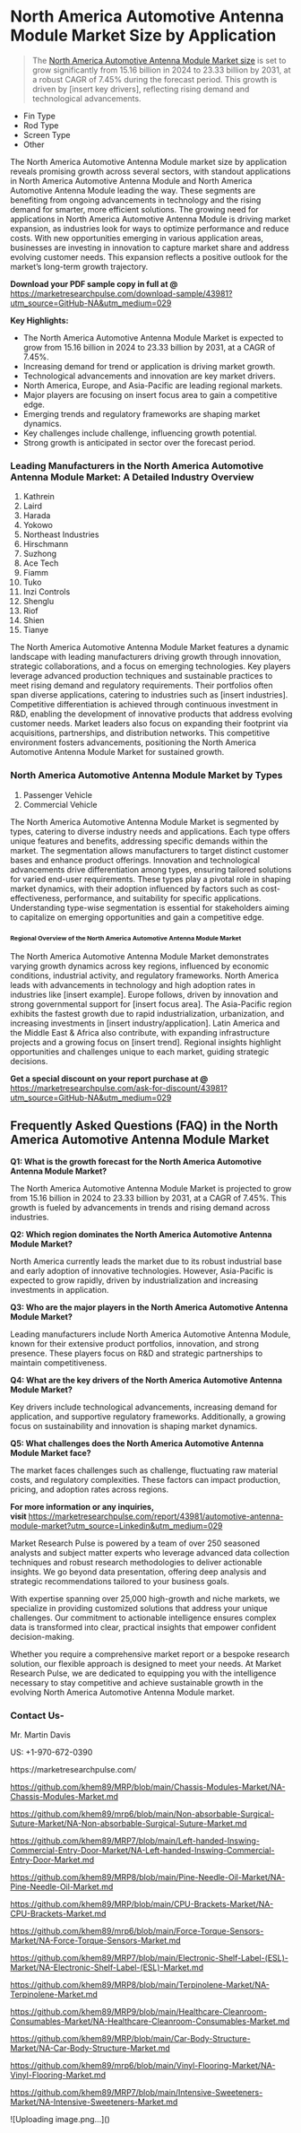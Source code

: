 <h1>North America Automotive Antenna Module Market&nbsp;Size by Application</h1><blockquote><p>The <a href="https://marketresearchpulse.com/download-sample/43981?utm_source=GitHub-NA&amp;utm_medium=029">North America Automotive Antenna Module Market size</a> is set to grow significantly from 15.16 billion in 2024 to 23.33 billion by 2031, at a robust CAGR of 7.45% during the forecast period. This growth is driven by [insert key drivers], reflecting rising demand and technological advancements.</p></blockquote><ul><li>Fin Type<li> Rod Type<li> Screen Type<li> Other</li></ul><p>The North America Automotive Antenna Module market size by application reveals promising growth across several sectors, with standout applications in North America Automotive Antenna Module and North America Automotive Antenna Module leading the way. These segments are benefiting from ongoing advancements in technology and the rising demand for smarter, more efficient solutions. The growing need for applications in North America Automotive Antenna Module is driving market expansion, as industries look for ways to optimize performance and reduce costs. With new opportunities emerging in various application areas, businesses are investing in innovation to capture market share and address evolving customer needs. This expansion reflects a positive outlook for the market’s long-term growth trajectory.</p><p><strong>Download your PDF sample copy in full at @ </strong><a href="https://marketresearchpulse.com/download-sample/43981?utm_source=GitHub-NA&amp;utm_medium=029">https://marketresearchpulse.com/download-sample/43981?utm_source=GitHub-NA&amp;utm_medium=029</a></p><p><strong>Key Highlights: </strong></p><ul><li>The North America Automotive Antenna Module Market is expected to grow from 15.16 billion in 2024 to 23.33 billion by 2031, at a CAGR of 7.45%.</li><li>Increasing demand for trend or application is driving market growth.</li><li>Technological advancements and innovation are key market drivers.</li><li>North America, Europe, and Asia-Pacific are leading regional markets.</li><li>Major players are focusing on insert focus area to gain a competitive edge.</li><li>Emerging trends and regulatory frameworks are shaping market dynamics.</li><li>Key challenges include challenge, influencing growth potential.</li><li>Strong growth is anticipated in sector over the forecast period.</li></ul><h3>Leading Manufacturers in the North America Automotive Antenna Module Market: A Detailed Industry Overview</h3><ol><li>Kathrein</li><li>Laird</li><li>Harada</li><li>Yokowo</li><li>Northeast Industries</li><li>Hirschmann</li><li>Suzhong</li><li>Ace Tech</li><li>Fiamm</li><li>Tuko</li><li>Inzi Controls</li><li>Shenglu</li><li>Riof</li><li>Shien</li><li>Tianye</li></ol><div class="flex max-w-full flex-col flex-grow"><div class="min-h-8 text-message flex w-full flex-col items-end gap-2 whitespace-normal break-words [.text-message+&amp;]:mt-5" dir="auto" data-message-author-role="assistant" data-message-id="fd8432e4-4910-450d-b182-61b7bfb0a01f" data-message-model-slug="gpt-4o"><div class="flex w-full flex-col gap-1 empty:hidden first:pt-[3px]"><div class="markdown prose w-full break-words dark:prose-invert light"><p>The North America Automotive Antenna Module Market features a dynamic landscape with leading manufacturers driving growth through innovation, strategic collaborations, and a focus on emerging technologies. Key players leverage advanced production techniques and sustainable practices to meet rising demand and regulatory requirements. Their portfolios often span diverse applications, catering to industries such as [insert industries]. Competitive differentiation is achieved through continuous investment in R&amp;D, enabling the development of innovative products that address evolving customer needs. Market leaders also focus on expanding their footprint via acquisitions, partnerships, and distribution networks. This competitive environment fosters advancements, positioning the North America Automotive Antenna Module Market for sustained growth.</p></div></div></div></div><h3>North America Automotive Antenna Module Market by Types</h3><ol><li>Passenger Vehicle<li> Commercial Vehicle</li></ol><div class="flex max-w-full flex-col flex-grow"><div class="min-h-8 text-message flex w-full flex-col items-end gap-2 whitespace-normal break-words [.text-message+&amp;]:mt-5" dir="auto" data-message-author-role="assistant" data-message-id="084470be-0bb7-4664-bddf-5156b4f41249" data-message-model-slug="gpt-4o-mini"><div class="flex w-full flex-col gap-1 empty:hidden first:pt-[3px]"><div class="markdown prose w-full break-words dark:prose-invert light"><p>The North America Automotive Antenna Module Market is segmented by types, catering to diverse industry needs and applications. Each type offers unique features and benefits, addressing specific demands within the market. The segmentation allows manufacturers to target distinct customer bases and enhance product offerings. Innovation and technological advancements drive differentiation among types, ensuring tailored solutions for varied end-user requirements. These types play a pivotal role in shaping market dynamics, with their adoption influenced by factors such as cost-effectiveness, performance, and suitability for specific applications. Understanding type-wise segmentation is essential for stakeholders aiming to capitalize on emerging opportunities and gain a competitive edge.</p></div></div></div></div><h3><span style="font-size: 11px;">Regional Overview of the North America Automotive Antenna Module Market</span></h3><div class="flex max-w-full flex-col flex-grow"><div class="min-h-8 text-message flex w-full flex-col items-end gap-2 whitespace-normal break-words [.text-message+&amp;]:mt-5" dir="auto" data-message-author-role="assistant" data-message-id="e9038762-ce64-4e30-91c9-9bd413514231" data-message-model-slug="gpt-4o-mini"><div class="flex w-full flex-col gap-1 empty:hidden first:pt-[3px]"><div class="markdown prose w-full break-words dark:prose-invert light"><p>The North America Automotive Antenna Module Market demonstrates varying growth dynamics across key regions, influenced by economic conditions, industrial activity, and regulatory frameworks. North America leads with advancements in technology and high adoption rates in industries like [insert example]. Europe follows, driven by innovation and strong governmental support for [insert focus area]. The Asia-Pacific region exhibits the fastest growth due to rapid industrialization, urbanization, and increasing investments in [insert industry/application]. Latin America and the Middle East &amp; Africa also contribute, with expanding infrastructure projects and a growing focus on [insert trend]. Regional insights highlight opportunities and challenges unique to each market, guiding strategic decisions.</p></div></div></div></div><p><strong>Get a special discount on your report purchase at @ </strong><a href="https://marketresearchpulse.com/ask-for-discount/43981?utm_source=GitHub-NA&amp;utm_medium=029">https://marketresearchpulse.com/ask-for-discount/43981?utm_source=GitHub-NA&amp;utm_medium=029</a></p><h2>Frequently Asked Questions (FAQ) in the North America Automotive Antenna Module Market</h2><p><strong>Q1: What is the growth forecast for the North America Automotive Antenna Module Market?</strong></p><p>The North America Automotive Antenna Module Market is projected to grow from 15.16 billion in 2024 to 23.33 billion by 2031, at a CAGR of 7.45%. This growth is fueled by advancements in trends and rising demand across industries.</p><p><strong>Q2: Which region dominates the North America Automotive Antenna Module Market?</strong></p><p>North America currently leads the market due to its robust industrial base and early adoption of innovative technologies. However, Asia-Pacific is expected to grow rapidly, driven by industrialization and increasing investments in application.</p><p><strong>Q3: Who are the major players in the North America Automotive Antenna Module Market?</strong></p><p>Leading manufacturers include North America Automotive Antenna Module, known for their extensive product portfolios, innovation, and strong presence. These players focus on R&amp;D and strategic partnerships to maintain competitiveness.</p><p><strong>Q4: What are the key drivers of the North America Automotive Antenna Module Market?</strong></p><p>Key drivers include technological advancements, increasing demand for application, and supportive regulatory frameworks. Additionally, a growing focus on sustainability and innovation is shaping market dynamics.</p><p><strong>Q5: What challenges does the North America Automotive Antenna Module Market face?</strong></p><p>The market faces challenges such as challenge, fluctuating raw material costs, and regulatory complexities. These factors can impact production, pricing, and adoption rates across regions.</p><p><strong>For more information or any inquiries, visit&nbsp;</strong><a href="https://marketresearchpulse.com/report/43981/automotive-antenna-module-market?utm_source=Linkedin&utm_medium=029">https://marketresearchpulse.com/report/43981/automotive-antenna-module-market?utm_source=Linkedin&utm_medium=029</a></p><p>Market Research Pulse is powered by a team of over 250 seasoned analysts and subject matter experts who leverage advanced data collection techniques and robust research methodologies to deliver actionable insights. We go beyond data presentation, offering deep analysis and strategic recommendations tailored to your business goals.</p><p>With expertise spanning over 25,000 high-growth and niche markets, we specialize in providing customized solutions that address your unique challenges. Our commitment to actionable intelligence ensures complex data is transformed into clear, practical insights that empower confident decision-making.</p><p>Whether you require a comprehensive market report or a bespoke research solution, our flexible approach is designed to meet your needs. At Market Research Pulse, we are dedicated to equipping you with the intelligence necessary to stay competitive and achieve sustainable growth in the evolving North America Automotive Antenna Module market.</p><h3><strong>Contact Us-</strong></h3><p>Mr. Martin Davis</p><p>US: +1-970-672-0390</p><p>https://marketresearchpulse.com/</p><p><a href="https://github.com/khem89/MRP/blob/main/Chassis-Modules-Market/NA-Chassis-Modules-Market.md">https://github.com/khem89/MRP/blob/main/Chassis-Modules-Market/NA-Chassis-Modules-Market.md</a></p><p><a href="https://github.com/khem89/mrp6/blob/main/Non-absorbable-Surgical-Suture-Market/NA-Non-absorbable-Surgical-Suture-Market.md">https://github.com/khem89/mrp6/blob/main/Non-absorbable-Surgical-Suture-Market/NA-Non-absorbable-Surgical-Suture-Market.md</a></p><p><a href="https://github.com/khem89/MRP7/blob/main/Left-handed-Inswing-Commercial-Entry-Door-Market/NA-Left-handed-Inswing-Commercial-Entry-Door-Market.md">https://github.com/khem89/MRP7/blob/main/Left-handed-Inswing-Commercial-Entry-Door-Market/NA-Left-handed-Inswing-Commercial-Entry-Door-Market.md</a></p><p><a href="https://github.com/khem89/MRP8/blob/main/Pine-Needle-Oil-Market/NA-Pine-Needle-Oil-Market.md">https://github.com/khem89/MRP8/blob/main/Pine-Needle-Oil-Market/NA-Pine-Needle-Oil-Market.md</a></p><p><a href="https://github.com/khem89/MRP/blob/main/CPU-Brackets-Market/NA-CPU-Brackets-Market.md">https://github.com/khem89/MRP/blob/main/CPU-Brackets-Market/NA-CPU-Brackets-Market.md</a></p><p><a href="https://github.com/khem89/mrp6/blob/main/Force-Torque-Sensors-Market/NA-Force-Torque-Sensors-Market.md">https://github.com/khem89/mrp6/blob/main/Force-Torque-Sensors-Market/NA-Force-Torque-Sensors-Market.md</a></p><p><a href="https://github.com/khem89/MRP7/blob/main/Electronic-Shelf-Label-(ESL)-Market/NA-Electronic-Shelf-Label-(ESL)-Market.md">https://github.com/khem89/MRP7/blob/main/Electronic-Shelf-Label-(ESL)-Market/NA-Electronic-Shelf-Label-(ESL)-Market.md</a></p><p><a href="https://github.com/khem89/MRP8/blob/main/Terpinolene-Market/NA-Terpinolene-Market.md">https://github.com/khem89/MRP8/blob/main/Terpinolene-Market/NA-Terpinolene-Market.md</a></p><p><a href="https://github.com/khem89/MRP9/blob/main/Healthcare-Cleanroom-Consumables-Market/NA-Healthcare-Cleanroom-Consumables-Market.md">https://github.com/khem89/MRP9/blob/main/Healthcare-Cleanroom-Consumables-Market/NA-Healthcare-Cleanroom-Consumables-Market.md</a></p><p><a href="https://github.com/khem89/MRP/blob/main/Car-Body-Structure-Market/NA-Car-Body-Structure-Market.md">https://github.com/khem89/MRP/blob/main/Car-Body-Structure-Market/NA-Car-Body-Structure-Market.md</a></p><p><a href="https://github.com/khem89/mrp6/blob/main/Vinyl-Flooring-Market/NA-Vinyl-Flooring-Market.md">https://github.com/khem89/mrp6/blob/main/Vinyl-Flooring-Market/NA-Vinyl-Flooring-Market.md</a></p><p><a href="https://github.com/khem89/MRP7/blob/main/Intensive-Sweeteners-Market/NA-Intensive-Sweeteners-Market.md">https://github.com/khem89/MRP7/blob/main/Intensive-Sweeteners-Market/NA-Intensive-Sweeteners-Market.md</a></p>
![Uploading image.png…]()
